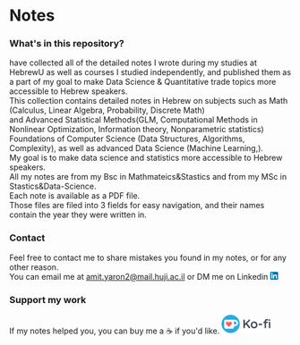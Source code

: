# Notes
### What's in this repository?
 have collected all of the detailed notes I wrote during my studies at HebrewU as well as courses I studied independently, and published them as a part of my goal to make Data Science & Quantitative trade topics more accessible to Hebrew speakers.</br>
This collection contains detailed notes in Hebrew on subjects such as Math (Calculus, Linear Algebra, Probability, Discrete Math)</br>
and Advanced Statistical Methods(GLM, Computational Methods in Nonlinear Optimization, Information theory, Nonparametric statistics)</br>
Foundations of Computer Science (Data Structures, Algorithms, Complexity), as well as advanced Data Science (Machine Learning,).</br>
My goal is to make data science and statistics more accessible to Hebrew speakers.</br>
All my notes are from my Bsc in Mathmateics&Stastics and from my MSc in Stastics&Data-Science.</br> 
Each note is available as a PDF file.</br>
Those files are filed into 3 fields for easy navigation, and their names contain the year they were written in.</br>
### Contact
Feel free to contact me to share mistakes you found in my notes, or for any other reason.</br>
You can email me at [amit.yaron2@mail.huji.ac.il](amit.yaron2@mail.huji.ac.il) or DM me on Linkedin
[![LinkedIn](https://github.com/Amityaron/Amityaron/blob/main/linkdin.png)](https://www.linkedin.com/in/amit-yaron-7934641b5/)
### Support my work
If my notes helped you, you can buy me a ☕ if you'd like.
 [![Ko-fi](https://github.com/Amityaron/Amityaron/blob/main/ko%20fi.png)](https://ko-fi.com/amityaron) <br />
 

